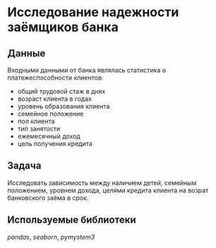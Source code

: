 # Исследование надежности заёмщиков банка

## Данные

Входными данными от банка являлась статистика о платежеспособности клиентов:
- общий трудовой стаж в днях
- возраст клиента в годах
- уровень образования клиента
- семейное положение
- пол клиента
- тип занятости
- ежемесячный доход
- цель получения кредита

## Задача

Исследовать зависимость между наличием детей, семейным положением, уровнем дохода, целями кредита клиента на возрат банковского заёма в срок.

## Используемые библиотеки
*pandas*, *seaborn*, *pymystem3*